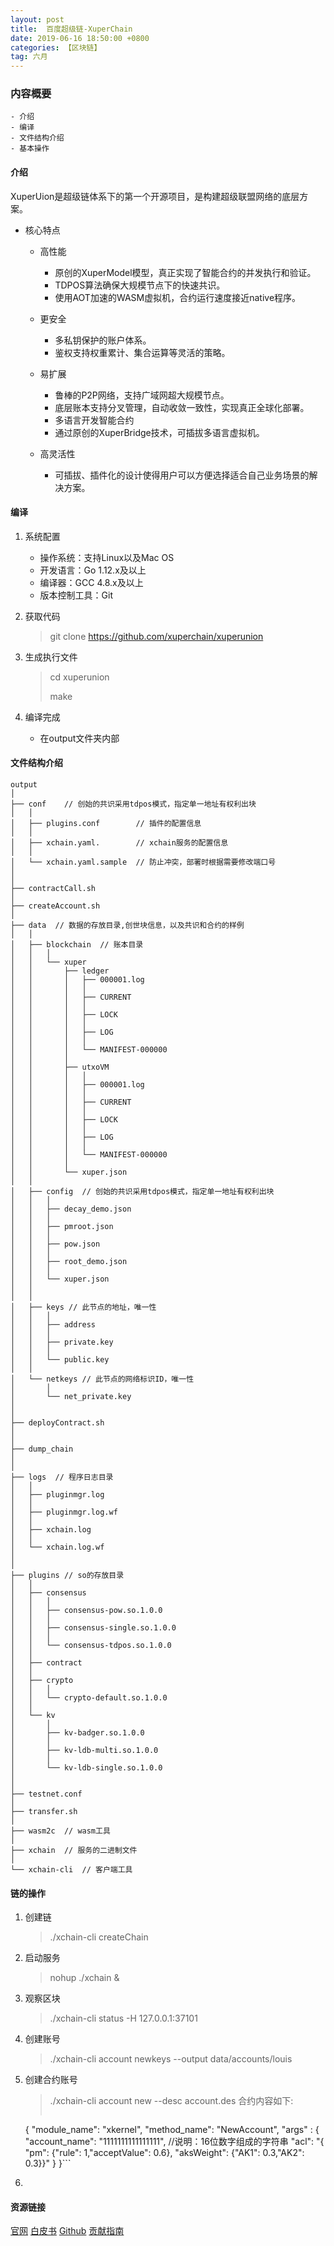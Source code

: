 ```yaml
---
layout: post
title:  百度超级链-XuperChain
date: 2019-06-16 18:50:00 +0800
categories: 【区块链】
tag: 六月
---
```



### 内容概要
	
	- 介绍
	- 编译
	- 文件结构介绍
	- 基本操作


#### 介绍

XuperUion是超级链体系下的第一个开源项目，是构建超级联盟网络的底层方案。

- 核心特点

	- 高性能
		- 原创的XuperModel模型，真正实现了智能合约的并发执行和验证。
		- TDPOS算法确保大规模节点下的快速共识。
		- 使用AOT加速的WASM虚拟机，合约运行速度接近native程序。
	
	- 更安全
		- 多私钥保护的账户体系。
		- 鉴权支持权重累计、集合运算等灵活的策略。

	- 易扩展
		- 鲁棒的P2P网络，支持广域网超大规模节点。
		- 底层账本支持分叉管理，自动收敛一致性，实现真正全球化部署。
		- 多语言开发智能合约
		- 通过原创的XuperBridge技术，可插拔多语言虚拟机。

	- 高灵活性
		- 可插拔、插件化的设计使得用户可以方便选择适合自己业务场景的解决方案。

#### 编译

1. 系统配置
	- 操作系统：支持Linux以及Mac OS
	- 开发语言：Go 1.12.x及以上
	- 编译器：GCC 4.8.x及以上
	- 版本控制工具：Git

2. 获取代码
	> git clone https://github.com/xuperchain/xuperunion

3. 生成执行文件
	> cd xuperunion
	> 
	> make

4. 编译完成
	- 在output文件夹内部


#### 文件结构介绍

```
output
│
├── conf  	// 创始的共识采用tdpos模式，指定单一地址有权利出块
│  	│
│   ├── plugins.conf 		// 插件的配置信息
│  	│
│   ├── xchain.yaml.   		// xchain服务的配置信息
│  	│
│   └── xchain.yaml.sample 	// 防止冲突，部署时根据需要修改端口号
│  	
│  	
├── contractCall.sh
│
├── createAccount.sh
│
├── data  // 数据的存放目录,创世块信息，以及共识和合约的样例
│   │
│   ├── blockchain	// 账本目录
│   │   │
│   │   └── xuper
│   │       ├── ledger
│   │       │   ├── 000001.log
│   │       │   │
│   │       │   ├── CURRENT
│   │       │   │
│   │       │   ├── LOCK
│   │       │   │
│   │       │   ├── LOG
│   │       │   │
│   │       │   └── MANIFEST-000000
│   │       │   
│   │       ├── utxoVM
│   │       │   │
│   │       │   ├── 000001.log
│   │       │   │
│   │       │   ├── CURRENT
│   │       │   │
│   │       │   ├── LOCK
│   │       │   │
│   │       │   ├── LOG
│   │       │   │
│   │       │   └── MANIFEST-000000
│   │       │  	
│   │       └── xuper.json
│   │   	
│   ├── config	// 创始的共识采用tdpos模式，指定单一地址有权利出块
│   │  	│  	
│   │   ├── decay_demo.json
│   │  	│  	
│   │   ├── pmroot.json
│   │  	│  	
│   │   ├── pow.json
│   │  	│  	
│   │   ├── root_demo.json
│   │  	│  	
│   │   └── xuper.json
│   │  	
│   │  	
│   ├── keys // 此节点的地址，唯一性
│   │  	│  	
│   │   ├── address
│   │  	│  	
│   │   ├── private.key
│   │  	│  	
│   │   └── public.key
│   │  	
│   └── netkeys // 此节点的网络标识ID，唯一性
│      	│  	
│       └── net_private.key
│   
│   
├── deployContract.sh
│   
│   
├── dump_chain
│   
│   
├── logs  // 程序日志目录
│   │  	
│   ├── pluginmgr.log
│   │  	
│   ├── pluginmgr.log.wf
│   │  	
│   ├── xchain.log
│   │  	
│   └── xchain.log.wf
│   
│   
├── plugins	// so的存放目录
│   │   
│   ├── consensus
│   │   │   
│   │   ├── consensus-pow.so.1.0.0
│   │   │   
│   │   ├── consensus-single.so.1.0.0
│   │   │   
│   │   └── consensus-tdpos.so.1.0.0
│   │   
│   ├── contract
│   │   
│   ├── crypto
│   │   │   
│   │   └── crypto-default.so.1.0.0
│   │   
│   └── kv
│       │   
│       ├── kv-badger.so.1.0.0
│       │   
│       ├── kv-ldb-multi.so.1.0.0
│       │   
│       └── kv-ldb-single.so.1.0.0
│   
│   
├── testnet.conf
│       
├── transfer.sh
│       
├── wasm2c	// wasm工具
│       	
├── xchain  // 服务的二进制文件
│       
└── xchain-cli	// 客户端工具
```

#### 链的操作

1. 创建链
	> ./xchain-cli createChain

2. 启动服务
	> nohup ./xchain &

3. 观察区块
	> ./xchain-cli status -H 127.0.0.1:37101

4. 创建账号
	> ./xchain-cli account newkeys --output data/accounts/louis

5. 创建合约账号
	> ./xchain-cli account new --desc account.des
	> 合约内容如下: 
	> ```
	{
    "module_name": "xkernel",
    "method_name": "NewAccount",
    "args" : {
        "account_name": "1111111111111111",  //说明：16位数字组成的字符串
        "acl": "{
        		\"pm\": {\"rule\": 1,\"acceptValue\": 0.6},
        		\"aksWeight\": {\"AK1\": 0.3,\"AK2\": 0.3}}"
    }
	}```

6. 

#### 资源链接

[官网](https://xchain.baidu.com/)
[白皮书](https://xuperchain.baidu.com/whitepaper)
[Github](https://github.com/xuperchain/xuperunion)
[贡献指南](https://github.com/xuperchain/xuperunion/blob/master/CONTRIBUTING_CN.md)

